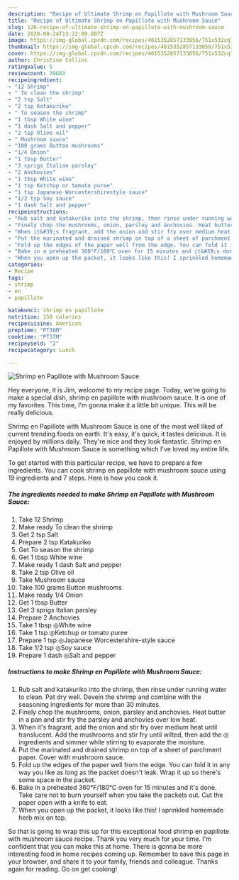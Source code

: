 ```yaml
---
description: "Recipe of Ultimate Shrimp en Papillote with Mushroom Sauce"
title: "Recipe of Ultimate Shrimp en Papillote with Mushroom Sauce"
slug: 126-recipe-of-ultimate-shrimp-en-papillote-with-mushroom-sauce
date: 2020-08-24T13:22:00.807Z
image: https://img-global.cpcdn.com/recipes/4615352857133056/751x532cq70/shrimp-en-papillote-with-mushroom-sauce-recipe-main-photo.jpg
thumbnail: https://img-global.cpcdn.com/recipes/4615352857133056/751x532cq70/shrimp-en-papillote-with-mushroom-sauce-recipe-main-photo.jpg
cover: https://img-global.cpcdn.com/recipes/4615352857133056/751x532cq70/shrimp-en-papillote-with-mushroom-sauce-recipe-main-photo.jpg
author: Christine Collins
ratingvalue: 5
reviewcount: 39603
recipeingredient:
- "12 Shrimp"
- " To clean the shrimp"
- "2 tsp Salt"
- "2 tsp Katakuriko"
- " To season the shrimp"
- "1 tbsp White wine"
- "1 dash Salt and pepper"
- "2 tsp Olive oil"
- " Mushroom sauce"
- "100 grams Button mushrooms"
- "1/4 Onion"
- "1 tbsp Butter"
- "3 sprigs Italian parsley"
- "2 Anchovies"
- "1 tbsp White wine"
- "1 tsp Ketchup or tomato puree"
- "1 tsp Japanese Worcestershirestyle sauce"
- "1/2 tsp Soy sauce"
- "1 dash Salt and pepper"
recipeinstructions:
- "Rub salt and katakuriko into the shrimp, then rinse under running water to clean. Pat dry well. Devein the shrimp and combine with the seasoning ingredients for more than 30 minutes."
- "Finely chop the mushrooms, onion, parsley and anchovies. Heat butter in a pan and stir fry the parsley and anchovies over low heat."
- "When it&#39;s fragrant, add the onion and stir fry over medium heat until translucent. Add the mushrooms and stir fry until wilted, then add the ◎ ingredients and simmer while stirring to evaporate the moisture."
- "Put the marinated and drained shrimp on top of a sheet of parchment paper. Cover with mushroom sauce."
- "Fold up the edges of the paper well from the edge. You can fold it in any way you like as long as the packet doesn&#39;t leak. Wrap it up so there&#39;s some space in the packet."
- "Bake in a preheated 360°F/180℃ oven for 15 minutes and it&#39;s done. Take care not to burn yourself when you take the packets out. Cut the paper open with a knife to eat."
- "When you open up the packet, it looks like this! I sprinkled homemade herb mix on top."
categories:
- Recipe
tags:
- shrimp
- en
- papillote

katakunci: shrimp en papillote 
nutrition: 158 calories
recipecuisine: American
preptime: "PT30M"
cooktime: "PT37M"
recipeyield: "2"
recipecategory: Lunch

---
```



![Shrimp en Papillote with Mushroom Sauce](https://img-global.cpcdn.com/recipes/4615352857133056/751x532cq70/shrimp-en-papillote-with-mushroom-sauce-recipe-main-photo.jpg)

Hey everyone, it is Jim, welcome to my recipe page. Today, we're going to make a special dish, shrimp en papillote with mushroom sauce. It is one of my favorites. This time, I'm gonna make it a little bit unique. This will be really delicious.



Shrimp en Papillote with Mushroom Sauce is one of the most well liked of current trending foods on earth. It's easy, it's quick, it tastes delicious. It is enjoyed by millions daily. They're nice and they look fantastic. Shrimp en Papillote with Mushroom Sauce is something which I've loved my entire life.


To get started with this particular recipe, we have to prepare a few ingredients. You can cook shrimp en papillote with mushroom sauce using 19 ingredients and 7 steps. Here is how you cook it.

<!--inarticleads1-->

##### The ingredients needed to make Shrimp en Papillote with Mushroom Sauce:

1. Take 12 Shrimp
1. Make ready  To clean the shrimp
1. Get 2 tsp Salt
1. Prepare 2 tsp Katakuriko
1. Get  To season the shrimp
1. Get 1 tbsp White wine
1. Make ready 1 dash Salt and pepper
1. Take 2 tsp Olive oil
1. Take  Mushroom sauce
1. Take 100 grams Button mushrooms
1. Make ready 1/4 Onion
1. Get 1 tbsp Butter
1. Get 3 sprigs Italian parsley
1. Prepare 2 Anchovies
1. Take 1 tbsp ◎White wine
1. Take 1 tsp ◎Ketchup or tomato puree
1. Prepare 1 tsp ◎Japanese Worcestershire-style sauce
1. Take 1/2 tsp ◎Soy sauce
1. Prepare 1 dash ◎Salt and pepper




<!--inarticleads2-->

##### Instructions to make Shrimp en Papillote with Mushroom Sauce:

1. Rub salt and katakuriko into the shrimp, then rinse under running water to clean. Pat dry well. Devein the shrimp and combine with the seasoning ingredients for more than 30 minutes.
1. Finely chop the mushrooms, onion, parsley and anchovies. Heat butter in a pan and stir fry the parsley and anchovies over low heat.
1. When it&#39;s fragrant, add the onion and stir fry over medium heat until translucent. Add the mushrooms and stir fry until wilted, then add the ◎ ingredients and simmer while stirring to evaporate the moisture.
1. Put the marinated and drained shrimp on top of a sheet of parchment paper. Cover with mushroom sauce.
1. Fold up the edges of the paper well from the edge. You can fold it in any way you like as long as the packet doesn&#39;t leak. Wrap it up so there&#39;s some space in the packet.
1. Bake in a preheated 360°F/180℃ oven for 15 minutes and it&#39;s done. Take care not to burn yourself when you take the packets out. Cut the paper open with a knife to eat.
1. When you open up the packet, it looks like this! I sprinkled homemade herb mix on top.




So that is going to wrap this up for this exceptional food shrimp en papillote with mushroom sauce recipe. Thank you very much for your time. I'm confident that you can make this at home. There is gonna be more interesting food in home recipes coming up. Remember to save this page in your browser, and share it to your family, friends and colleague. Thanks again for reading. Go on get cooking!
